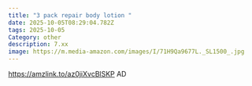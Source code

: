 ```yaml
---
title: "3 pack repair body lotion "
date: 2025-10-05T08:29:04.782Z
tags: 2025-10-05
Category: other
description: 7.xx
image: https://m.media-amazon.com/images/I/71H9Qa9677L._SL1500_.jpg
---
```

https://amzlink.to/az0jiXvcBlSKP
AD